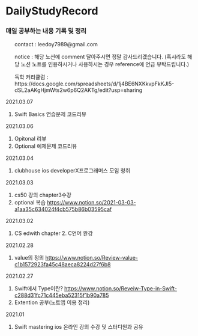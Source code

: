# DailyStudyRecord
<h3>매일 공부하는 내용 기록 및 정리</h3>
<ul>contact : leedoy7989@gmail.com</ul>
<ul>notice : 해당 노션에 comment 달아주시면 정말 감사드리겠습니다. (혹시라도 해당 노션 노트를 인용하시거나 사용하시는 경우 reference에 언급 부탁드립니다.) </ul>
<ul>독학 커리큘럼 : https://docs.google.com/spreadsheets/d/1j4BE6NXKkvpFkKJI5-dSL2aAKgHjmWts2w6p6Q2AKTg/edit?usp=sharing</ul>

2021.03.07
1. Swift Basics 연습문제 코드리뷰

2021.03.06
1. Opitonal 리뷰
2. Optional 예제문제 코드리뷰 

2021.03.04
1. clubhouse ios developerX프로그래머스 모임 청취

2021.03.03
1. cs50 강의 chapter3수강
2. optional 복습
https://www.notion.so/2021-03-03-a1aa35c634024f4cb575b86b03595caf

2021.03.02
1. CS edwith chapter 2. C언어 완강

2021.02.28
1. value의 정의 https://www.notion.so/Review-value-c1b1572923fa45c48aeca8224d27f6b8

2021.02.27
1. Swift에서 Type이란? https://www.notion.so/Reveiw-Type-in-Swift-c288d31fc71c445eba52315f1b90a785
2. Extention 공부(노트앱 이용 정리)

2021.01
1. Swift mastering ios 온라인 강의 수강 및 스터디원과 공유 



